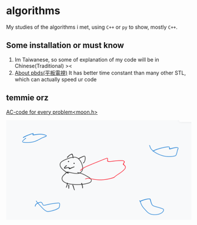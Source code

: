 # algorithms
My studies of the algorithms i met, using `C++` or `py` to show, mostly `C++`.  

## Some installation or must know
1. Im Taiwanese, so some of explanation of my code will be in Chinese(Traditional) ><
2. [About pbds(平板電視)](https://codeforces.com/blog/entry/61610) It has better time constant than many other STL, which can actually speed ur code

## **temmie orz**   

[AC-code for every problem<moon.h>](https://reurl.cc/xar41N)  

![temmie](/temmie/fly_cat.png)